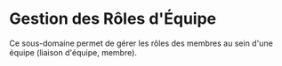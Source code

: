 # Gestion des Rôles d'Équipe
Ce sous-domaine permet de gérer les rôles des membres au sein d'une équipe (liaison d'équipe, membre).
